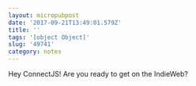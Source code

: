 ```yaml
---
layout: micropubpost
date: '2017-09-21T13:49:01.579Z'
title: ''
tags: '[object Object]'
slug: '49741'
category: notes
---
```

Hey ConnectJS! Are you ready to get on the IndieWeb?
